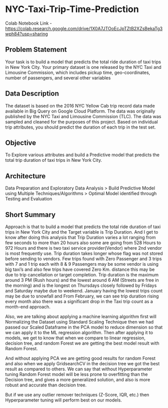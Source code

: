 # NYC-Taxi-Trip-Time-Prediction

Colab Notebook Link - https://colab.research.google.com/drive/1X0A7JTOoEcJpTZtB2XZsBekaTg3wph84?usp=sharing

## Problem Statement
Your task is to build a model that predicts the total ride duration of taxi trips in New York City. Your primary dataset is one released by the NYC Taxi and Limousine Commission, which includes pickup time, geo-coordinates, number of passengers, and several other variables

## Data Description
The dataset is based on the 2016 NYC Yellow Cab trip record data made available in Big Query on Google Cloud Platform. The data was originally published by the NYC Taxi and Limousine Commission (TLC). The data was sampled and cleaned for the purposes of this project. Based on individual trip attributes, you should predict the duration of each trip in the test set.

## Objective
To Explore various attributes and build a Predictive model that predicts the total trip duration of taxi trips in New York City.

## Architecture
Data Preparation and Exploratory Data Analysis > Build Predictive Model using Multiple Techniques/Algorithms > Optimal Model identified through Testing and Evaluation

## Short Summary
Approach is that to build a model that predicts the total ride duration of taxi trips in New York City and the Target variable is Trip Duration. And I get to know after doing this analysis that Trip Duration varies a lot ranging from few seconds to more than 20 hours also some are going from 528 Hours to 972 Hours and there is two taxi service provider(Vendor) where 2nd vendor is most frequently use. Trip duration takes longer whose flag was not stored before sending to vendors. Few trips found with Zero Passenger and 3 trips with 7 and 1 trip each with 8 & 9 Passengers may be some vendor is using big taxi’s and also few trips have covered Zero Km. distance this may be due to trip cancellation or target completion. Trip duration is the maximum around 3 PM (Rush hours) and the lowest around 6 AM (Streets are free in the morning) and is the longest on Thursdays closely followed by Fridays and Saturday maybe due to weekend. January having the lowest trips count may be due to snowfall and From February, we can see trip duration rising every month also there was a significant drop in the Taxi trip count as a month-end approach.

Also, we are talking about applying a machine learning algorithm first will Normalizing the Dataset using Standard Scaling Technique then we had passed our Scaled Dataframe in the PCA model to reduce dimension so that we can apply it to the ML regression algorithm. Then after applying it to models, we get to know that when we compare to linear regression, decision tree, and random Forest we are getting the best model result with Random Forest.

And without applying PCA we are getting good results for random Forest and also when we apply GridsearchCV in the decision tree we got the best result as compared to others. We can say that without Hyperparameter tuning Random Forest model will be less prone to overfitting than the Decision tree, and gives a more generalized solution, and also is more robust and accurate than decision tree.

But if we use any outlier remover techniques (Z-Score, IQR, etc.) then Hyperparameter tuning will perform best on our models.
